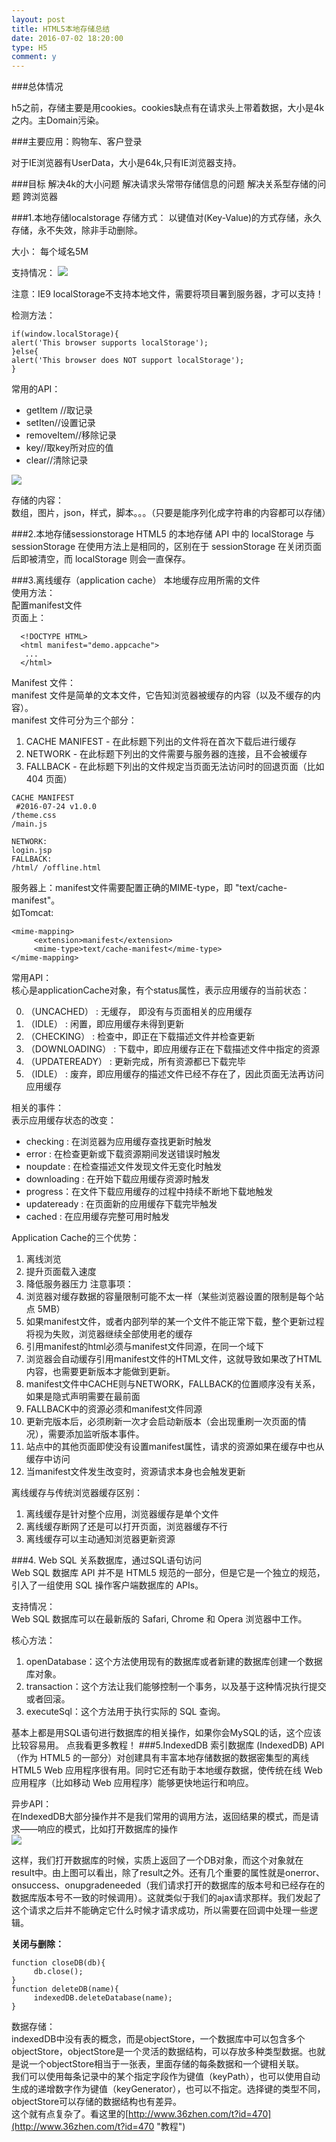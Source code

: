```yaml
---
layout: post
title: HTML5本地存储总结
date: 2016-07-02 18:20:00
type: H5
comment: y
---
```


###总体情况

h5之前，存储主要是用cookies。cookies缺点有在请求头上带着数据，大小是4k之内。主Domain污染。


###主要应用：购物车、客户登录

对于IE浏览器有UserData，大小是64k,只有IE浏览器支持。

###目标
解决4k的大小问题
解决请求头常带存储信息的问题
解决关系型存储的问题
跨浏览器

###1.本地存储localstorage
存储方式：
以键值对(Key-Value)的方式存储，永久存储，永不失效，除非手动删除。

大小：
每个域名5M

支持情况：
![](http://cdn.attach.w3cfuns.com/notes/pics/201607/26/085633a4fffcozqnofvzgf.png)

注意：IE9 localStorage不支持本地文件，需要将项目署到服务器，才可以支持！

检测方法：
```
if(window.localStorage){
alert('This browser supports localStorage');
}else{
alert('This browser does NOT support localStorage');
}
```

常用的API：
- getItem //取记录
- setIten//设置记录
- removeItem//移除记录
- key//取key所对应的值
- clear//清除记录


![](http://cdn.attach.w3cfuns.com/notes/pics/201607/26/085654fcyin101hy02nc02.png)

存储的内容：<br/>
数组，图片，json，样式，脚本。。。（只要是能序列化成字符串的内容都可以存储）

###2.本地存储sessionstorage
HTML5 的本地存储 API 中的 localStorage 与 sessionStorage 在使用方法上是相同的，区别在于 sessionStorage 在关闭页面后即被清空，而 localStorage 则会一直保存。

###3.离线缓存（application cache）
本地缓存应用所需的文件<br/>
使用方法：<br/>
配置manifest文件<br/>
页面上：
```
  <!DOCTYPE HTML>
  <html manifest="demo.appcache">
   ...
  </html>
```

Manifest 文件：<br/>
manifest 文件是简单的文本文件，它告知浏览器被缓存的内容（以及不缓存的内容）。<br/>
manifest 文件可分为三个部分：<br/>

1. CACHE MANIFEST - 在此标题下列出的文件将在首次下载后进行缓存
2. NETWORK - 在此标题下列出的文件需要与服务器的连接，且不会被缓存
3. FALLBACK - 在此标题下列出的文件规定当页面无法访问时的回退页面（比如 404 页面）

```
CACHE MANIFEST
 #2016-07-24 v1.0.0
/theme.css
/main.js

NETWORK:
login.jsp
FALLBACK:
/html/ /offline.html
```

服务器上：manifest文件需要配置正确的MIME-type，即 "text/cache-manifest"。<br/>
如Tomcat:
```
<mime-mapping>
     <extension>manifest</extension>
     <mime-type>text/cache-manifest</mime-type>
</mime-mapping>
```

常用API：<br/>
核心是applicationCache对象，有个status属性，表示应用缓存的当前状态：

0. （UNCACHED） :  无缓存， 即没有与页面相关的应用缓存
1. （IDLE） : 闲置，即应用缓存未得到更新
2.  （CHECKING） : 检查中，即正在下载描述文件并检查更新
3.  （DOWNLOADING） : 下载中，即应用缓存正在下载描述文件中指定的资源
4.  （UPDATEREADY） : 更新完成，所有资源都已下载完毕
5.  （IDLE） :  废弃，即应用缓存的描述文件已经不存在了，因此页面无法再访问应用缓存

相关的事件：<br/>
表示应用缓存状态的改变：<br/>

- checking : 在浏览器为应用缓存查找更新时触发
- error : 在检查更新或下载资源期间发送错误时触发
- noupdate : 在检查描述文件发现文件无变化时触发
- downloading : 在开始下载应用缓存资源时触发
- progress：在文件下载应用缓存的过程中持续不断地下载地触发
- updateready : 在页面新的应用缓存下载完毕触发
- cached : 在应用缓存完整可用时触发

Application Cache的三个优势：

1. 离线浏览
2. 提升页面载入速度
3. 降低服务器压力
注意事项：
1. 浏览器对缓存数据的容量限制可能不太一样（某些浏览器设置的限制是每个站点 5MB）
2. 如果manifest文件，或者内部列举的某一个文件不能正常下载，整个更新过程将视为失败，浏览器继续全部使用老的缓存
3. 引用manifest的html必须与manifest文件同源，在同一个域下
4. 浏览器会自动缓存引用manifest文件的HTML文件，这就导致如果改了HTML内容，也需要更新版本才能做到更新。
5. manifest文件中CACHE则与NETWORK，FALLBACK的位置顺序没有关系，如果是隐式声明需要在最前面
6. FALLBACK中的资源必须和manifest文件同源
7. 更新完版本后，必须刷新一次才会启动新版本（会出现重刷一次页面的情况），需要添加监听版本事件。
8. 站点中的其他页面即使没有设置manifest属性，请求的资源如果在缓存中也从缓存中访问
9. 当manifest文件发生改变时，资源请求本身也会触发更新


离线缓存与传统浏览器缓存区别：

1. 离线缓存是针对整个应用，浏览器缓存是单个文件
2. 离线缓存断网了还是可以打开页面，浏览器缓存不行
3. 离线缓存可以主动通知浏览器更新资源

###4. Web SQL
关系数据库，通过SQL语句访问<br/>
Web SQL 数据库 API 并不是 HTML5 规范的一部分，但是它是一个独立的规范，引入了一组使用 SQL 操作客户端数据库的 APIs。<br/>

支持情况：<br/>
Web SQL 数据库可以在最新版的 Safari, Chrome 和 Opera 浏览器中工作。<br/>

核心方法：

1. openDatabase：这个方法使用现有的数据库或者新建的数据库创建一个数据库对象。
2. transaction：这个方法让我们能够控制一个事务，以及基于这种情况执行提交或者回滚。
3. executeSql：这个方法用于执行实际的 SQL 查询。

基本上都是用SQL语句进行数据库的相关操作，如果你会MySQL的话，这个应该比较容易用。
点我看更多教程！
###5.IndexedDB
索引数据库 (IndexedDB) API（作为 HTML5 的一部分）对创建具有丰富本地存储数据的数据密集型的离线 HTML5 Web 应用程序很有用。同时它还有助于本地缓存数据，使传统在线 Web 应用程序（比如移动 Web 应用程序）能够更快地运行和响应。<br/>

异步API：<br/>
在IndexedDB大部分操作并不是我们常用的调用方法，返回结果的模式，而是请求——响应的模式，比如打开数据库的操作<br/>
![](http://cdn.attach.w3cfuns.com/notes/pics/201607/26/085654fcyin101hy02nc02.png)

这样，我们打开数据库的时候，实质上返回了一个DB对象，而这个对象就在result中。由上图可以看出，除了result之外。还有几个重要的属性就是onerror、onsuccess、onupgradeneeded（我们请求打开的数据库的版本号和已经存在的数据库版本号不一致的时候调用）。这就类似于我们的ajax请求那样。我们发起了这个请求之后并不能确定它什么时候才请求成功，所以需要在回调中处理一些逻辑。

**关闭与删除：**<br/>
```
function closeDB(db){
     db.close();
}
function deleteDB(name){
     indexedDB.deleteDatabase(name);
}
```

数据存储：<br/>
indexedDB中没有表的概念，而是objectStore，一个数据库中可以包含多个objectStore，objectStore是一个灵活的数据结构，可以存放多种类型数据。也就是说一个objectStore相当于一张表，里面存储的每条数据和一个键相关联。<br/>
我们可以使用每条记录中的某个指定字段作为键值（keyPath），也可以使用自动生成的递增数字作为键值（keyGenerator），也可以不指定。选择键的类型不同，objectStore可以存储的数据结构也有差异。　<br/>
这个就有点复杂了。看这里的[http://www.36zhen.com/t?id=470](http://www.36zhen.com/t?id=470 "教程")




